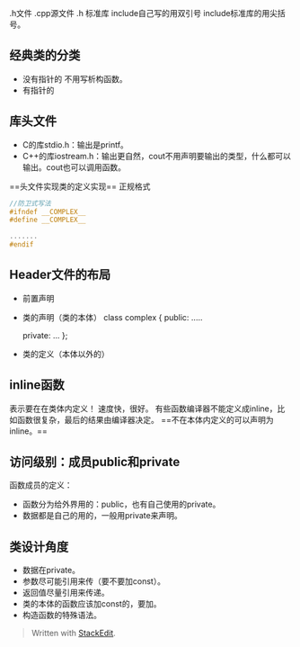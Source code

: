 .h文件
.cpp源文件
.h 标准库
include自己写的用双引号
include标准库的用尖括号。
## 经典类的分类
- 没有指针的
不用写析构函数。
- 有指针的
## 库头文件
- C的库stdio.h：输出是printf。
- C++的库iostream.h：输出更自然，cout不用声明要输出的类型，什么都可以输出。cout也可以调用函数。

==头文件实现类的定义实现==
正规格式
```c++
//防卫式写法
#ifndef __COMPLEX__
#define __COMPLEX__

.......
#endif
```
## Header文件的布局
- 前置声明
- 类的声明（类的本体）
class complex
{
	public:
	.....

	private:
	...
};
- 类的定义（本体以外的）

## inline函数
表示要在在类体内定义！
速度快，很好。
有些函数编译器不能定义成inline，比如函数很复杂，最后的结果由编译器决定。
==不在本体内定义的可以声明为inline。==
## 访问级别：成员public和private
函数成员的定义：
- 函数分为给外界用的：public，也有自己使用的private。
- 数据都是自己的用的，一般用private来声明。

## 类设计角度
- 数据在private。
- 参数尽可能引用来传（要不要加const）。
- 返回值尽量引用来传递。
- 类的本体的函数应该加const的，要加。
- 构造函数的特殊语法。


> Written with [StackEdit](https://stackedit.io/).
<!--stackedit_data:
eyJoaXN0b3J5IjpbLTUyOTcyODgwM119
-->
